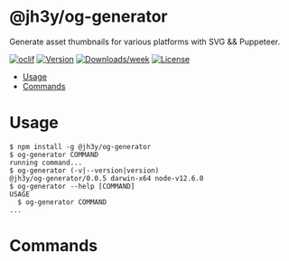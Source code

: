 @jh3y/og-generator
============

Generate asset thumbnails for various platforms with SVG && Puppeteer.

[![oclif](https://img.shields.io/badge/cli-oclif-brightgreen.svg)](https://oclif.io)
[![Version](https://img.shields.io/npm/v/@jh3y/og-generator.svg)](https://npmjs.org/package/@jh3y/og-generator)
[![Downloads/week](https://img.shields.io/npm/dw/@jh3y/og-generator.svg)](https://npmjs.org/package/og-generator)
[![License](https://img.shields.io/npm/l/@jh3y/og-generator.svg)](https://github.com/jh3y/personal-site/blob/master/package.json)

<!-- toc -->
* [Usage](#usage)
* [Commands](#commands)
<!-- tocstop -->
# Usage
<!-- usage -->
```sh-session
$ npm install -g @jh3y/og-generator
$ og-generator COMMAND
running command...
$ og-generator (-v|--version|version)
@jh3y/og-generator/0.0.5 darwin-x64 node-v12.6.0
$ og-generator --help [COMMAND]
USAGE
  $ og-generator COMMAND
...
```
<!-- usagestop -->
# Commands
<!-- commands -->

<!-- commandsstop -->
